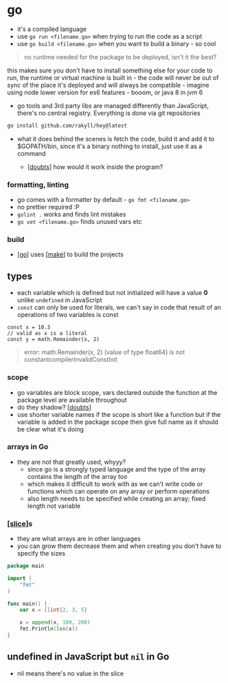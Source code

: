 # go

- it's a compiled language
- use `go run <filename.go>` when trying to run the code as a script
- use `go build <filename.go>` when you want to build a binary - so cool

> no runtime needed for the package to be deployed, isn't it the best?

this makes sure you don't have to install something else for your code to run, the runtime or virtual machine is built in - the code will never be out of sync of the place it's deployed and will always be compatible - imagine using node lower version for es6 features - booom, or java 8 in jvm 6

- go tools and 3rd party libs are managed differently than JavaScript, there's no central registry. Everything is done via git repositories

```bash
go install github.com/rakyll/hey@latest
```

- what it does behind the scenes is fetch the code, build it and add it to $GOPATH/bin, since it's a binary nothing to install, just use it as a command

  - [[doubts]] how would it work inside the program?

### formatting, linting

- go comes with a formatter by default - `go fmt <filename.go>`
- no prettier required :P
- `golint .` works and finds lint mistakes
- `go vet <filename.go>` finds unused vars etc

### build

- [[go]] uses [[make]] to build the projects

## types

- each variable which is defined but not initialized will have a value **0** unlike `undefined` in JavaScript
- `const` can only be used for literals, we can't say in code that result of an operations of two variables is const

```golang
const x = 10.3
// valid as x is a literal
const y = math.Remainder(x, 2)

```

> error: math.Remainder(x, 2) (value of type float64) is not constantcompilerInvalidConstInit

### scope

- go variables are block scope, vars declared outside the function at the package level are available throughout
- do they shadow? [[doubts]]
- use shorter variable names if the scope is short like a function but if the variable is added in the package scope then give full name as it should be clear what it's doing

### arrays in Go

- they are not that greatly used, whyyy?
  - since go is a strongly typed language and the type of the array contains the length of the array too
  - which makes it difficult to work with as we can't write code or functions which can operate on any array or perform operations
  - also length needs to be specified while creating an array; fixed length not variable

### [[slice]]s

- they are what arrays are in other languages
- you can grow them decrease them and when creating you don't have to specify the sizes

```go
package main

import (
	"fmt"
)

func main() {
	var x = []int{2, 3, 5}

	x = append(x, 100, 200)
	fmt.Println(len(x))
}

```

## undefined in JavaScript but `nil` in Go

- nil means there's no value in the slice

[//begin]: # "Autogenerated link references for markdown compatibility"
[doubts]: doubts.md "doubts"
[go]: go.md "go"
[make]: make.md "make"
[slice]: slice.md "slice"
[//end]: # "Autogenerated link references"
